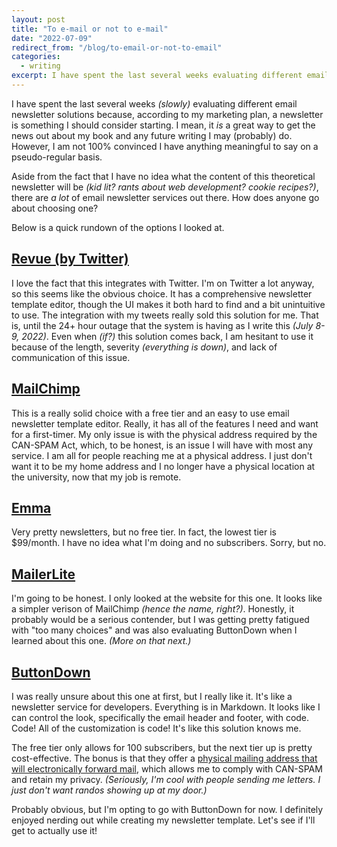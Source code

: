 ```yaml
---
layout: post
title: "To e-mail or not to e-mail"
date: "2022-07-09"
redirect_from: "/blog/to-email-or-not-to-email"
categories:
  - writing
excerpt: I have spent the last several weeks evaluating different email newsletter solutions because, according to my marketing plan, a newsletter is something I should consider starting.
---
```


I have spent the last several weeks _(slowly)_ evaluating different email newsletter solutions because, according to my marketing plan, a newsletter is something I should consider starting. I mean, it _is_ a great way to get the news out about my book and any future writing I may (probably) do. However, I am not 100% convinced I have anything meaningful to say on a pseudo-regular basis. 

Aside from the fact that I have no idea what the content of this theoretical newsletter will be _(kid lit? rants about web development? cookie recipes?)_, there are _a lot_ of email newsletter services out there. How does anyone go about choosing one?

Below is a quick rundown of the options I looked at.

## [Revue (by Twitter)](https://revue.co)

I love the fact that this integrates with Twitter. I'm on Twitter a lot anyway, so this seems like the obvious choice. It has a comprehensive newsletter template editor, though the UI makes it both hard to find and a bit unintuitive to use. The integration with my tweets really sold this solution for me. That is, until the 24+ hour outage that the system is having as I write this _(July 8-9, 2022)_. Even when _(if?)_ this solution comes back, I am hesitant to use it because of the length, severity _(everything is down)_, and lack of communication of this issue.

## [MailChimp](https://mailchimp.com/)

This is a really solid choice with a free tier and an easy to use email newsletter template editor. Really, it has all of the features I need and want for a first-timer. My only issue is with the physical address required by the CAN-SPAM Act, which, to be honest, is an issue I will have with most any service. I am all for people reaching me at a physical address. I just don't want it to be my home address and I no longer have a physical location at the university, now that my job is remote.

## [Emma](https://myemma.com/)

Very pretty newsletters, but no free tier. In fact, the lowest tier is $99/month. I have no idea what I'm doing and no subscribers. Sorry, but no.

## [MailerLite](https://www.mailerlite.com/)

I'm going to be honest. I only looked at the website for this one. It looks like a simpler verison of MailChimp _(hence the name, right?)_. Honestly, it probably would be a serious contender, but I was getting pretty fatigued with "too many choices" and was also evaluating ButtonDown when I learned about this one. _(More on that next.)_

## [ButtonDown](https://buttondown.email/)

I was really unsure about this one at first, but I really like it. It's like a newsletter service for developers. Everything is in Markdown. It looks like I can control the look, specifically the email header and footer, with code. Code! All of the customization is code! It's like this solution knows me.

The free tier only allows for 100 subscribers, but the next tier up is pretty cost-effective. The bonus is that they offer a [physical mailing address that will electronically forward mail](https://www.notion.so/b657ff246c884b6e82327449a114ea4e?v=1d857c36b82f452ea28afdf7844eea49&p=164a40bedd444dcfb6990cfefbe11dcd), which allows me to comply with CAN-SPAM and retain my privacy. _(Seriously, I'm cool with people sending me letters. I just don't want randos showing up at my door.)_

Probably obvious, but I'm opting to go with ButtonDown for now. I definitely enjoyed nerding out while creating my newsletter template. Let's see if I'll get to actually use it!